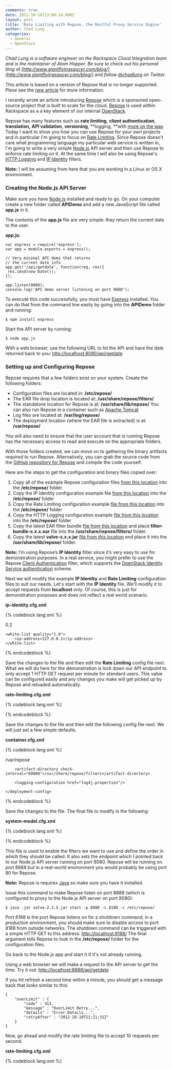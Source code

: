 ```yaml
---
comments: true
date: 2012-10-16T13:00:14.000Z
layout: post
title: 'Rate Limiting with Repose, the Restful Proxy Service Engine'
author: Chad Lung
categories:
  - General
  - OpenStack
---
```


_Chad Lung is a software engineer on the Rackspace Cloud Integration team and is the maintainer of Atom Hopper. Be sure to check out his personal blog at [http://www.giantflyingsaucer.com/blog/](http://www.giantflyingsaucer.com/blog/) and follow [@chadlung](https://twitter.com/chadlung) on Twitter._

This article is based on a version of Repose that is no longer supported.
Plese see the [new article](https://developer.rackspace.com/blog/repose-rate-limiting) for more information.

<!-- more -->

I recently wrote an article introducing [Repose](http://www.rackspace.com/blog/introducing-repose-the-restful-proxy-service-engine/) which is a sponsored open-source project that is built to scale for the cloud. [Repose](http://openrepose.org) is used within Rackspace as a a key element of our internal [OpenStack](http://openstack.org).

Repose has many features such as **rate limiting**, **client authentication**, **translation,** **API validation**, **versioning**, **logging, **with [more on the way](http://wiki.openrepose.org/display/REPOSE/_The+REstful+PrOxy+Service+Engine%3A+Introduction). Today I want to show you how you can use Repose for your own projects and in particular I'm going to focus on [Rate Limiting](http://wiki.openrepose.org/display/REPOSE/Rate+Limiting+Filter). Since Repose doesn't care what programming language my particular web service is written in, I'm going to write a very simple [Node.js](http://nodejs.org) API server and then use Repose to enforce rate limiting on it. At the same time I will also be using Repose's [HTTP Logging](http://wiki.openrepose.org/display/REPOSE/HTTP+Logging+Filter) and [IP Identity](http://wiki.openrepose.org/display/REPOSE/IP+Identity) filters.

**Note:** I will be assuming from here that you are working in a Linux or OS X environment.



### Creating the Node.js API Server



Make sure you have [Node.js](http://nodejs.org) installed and ready to go. On your computer create a new folder called **APIDemo** and add a new JavaScript file called **app.js** in it.

The contents of the **app.js** file are very simple: they return the current date to the user.

**app.js:**

	var express = require('express');
	var app = module.exports = express();
	
	// Very minimal API demo that returns
	// the current date info
	app.get('/api/getdate', function(req, res){
	 res.send(new Date());
	});
	
	app.listen(8080);
	console.log('API demo server listening on port 8080');

To execute this code successfully, you must have [Express](http://expressjs.com/) installed. You can do that from the command line easily by going into the **APIDemo** folder and running:

	$ npm install express

Start the API server by running:
    
	$ node app.js

With a web browser, use the following URL to hit the API and have the date returned back to you:
[http://localhost:8080/api/getdate](http://localhost:8080/api/getdate)

### Setting up and Configuring Repose

Repose requires that a few folders exist on your system. Create the following folders:
* Configuration files are located in: **/etc/repose/**
* The EAR file drop location is located at: **/usr/share/repose/filters/**
* The standalone location for Repose is at: **/usr/share/lib/repose/** You can also run Repose in a container such as [Apache Tomcat](http://tomcat.apache.org/)
* Log files are located at: **/var/log/repose/**
* The deployment location (where the EAR file is extracted) is at: **/var/repose/**

You will also need to ensure that the user account that is running Repose has the necessary access to read and execute on the appropriate folders.

With those folders created, we can move on to gathering the binary artifacts required to run Repose. Alternatively, you can grab the source code from the [GitHub repository for Repose](https://github.com/rackerlabs/repose) and compile the code yourself.

Here are the steps to get the configuration and binary files copied over:

1. Copy all of the example Repose configuration files [from this location](https://github.com/rackerlabs/repose/tree/master/project-set/core/core-lib/src/main/resources/META-INF/schema/examples) into the **/etc/repose/** folder.
2. Copy the IP Identity configuration example file [from this location](https://github.com/rackerlabs/repose/blob/master/project-set/components/client-ip-identity/src/main/resources/META-INF/schema/examples/ip-identity.cfg.xml) into the **/etc/repose/** folder
3. Copy the Rate Limiting configuration example [file from this location](https://github.com/rackerlabs/repose/blob/master/project-set/components/rate-limiting/src/main/resources/META-INF/schema/examples/rate-limiting.cfg.xml) into the **/etc/repose/** folder
4. Copy the HTTP Logging configuration example [file from this location](https://github.com/rackerlabs/repose/blob/master/project-set/components/http-logging/src/main/resources/META-INF/schema/examples/http-logging.cfg.xml) into the **/etc/repose/** folder
5. Copy the latest EAR filter bundle [file from this location](http://maven.research.rackspacecloud.com/content/repositories/releases/com/rackspace/papi/components/filter-bundle/) and place **filter-bundle-x.x.x.ear** file into the **/usr/share/repose/filters/** folder.
6. Copy the latest **valve-x.x.x.jar** [file from this location](http://maven.research.rackspacecloud.com/content/repositories/releases/com/rackspace/papi/core/valve/) and place it into the **/usr/share/lib/repose/** folder.

**Note:** I’m using Repose’s **IP Identity** filter since it’s very easy to use for demonstration purposes. In a real service, you might prefer to use the Repose [Client Authentication](http://wiki.openrepose.org/display/REPOSE/OpenStack+Identity+Service) filter, which supports the [OpenStack Identity Service authentication](http://wiki.openstack.org/PluggableIdentityAuthenticationHandlers) scheme.

Next we will modify the example **IP Identity** and **Rate Limiting** configuration files to suit our needs. Let's start with the **IP Identity** file. We'll modify it to accept requests from **localhost** only. Of course, this is just for demonstration purposes and does not reflect a real world scenario.

**ip-identity.cfg.xml**

{% codeblock lang:xml %}
<?xml version="1.0" encoding="UTF-8"?>

<ip-identity  xmlns:xsi='http://www.w3.org/2001/XMLSchema-instance'
   xmlns='http://docs.api.rackspacecloud.com/repose/ip-identity/v1.0'
   xsi:schemaLocation='http://docs.api.rackspacecloud.com/repose/ip-identity/v1.0'>

   <quality>0.2</quality>

    <white-list quality="1.0">
        <ip-address>127.0.0.1</ip-address>
    </white-list>

</ip-identity>{% endcodeblock %}

Save the changes to the file and then edit the **Rate Limiting** config file next. What we will do here for the demonstration is lock down our API endpoint to only accept 1 HTTP GET request per minute for standard users. This value can be configured easily and any changes you make will get picked up by Repose and reloaded automatically.

**rate-limiting.cfg.xml**

{% codeblock lang:xml %}
<?xml version="1.0" encoding="UTF-8"?>

<rate-limiting delegation="false" xmlns="http://docs.rackspacecloud.com/repose/rate-limiting/v1.0">
    <!--
        Defining a limit group.

        The following headers can be found in the class
        com.rackspace.cloud.powerapi.http.PowerApiHeader in the Power API
        Filterlet library, maven group id com.rackspace.cloud.powerapi, artifact
        id filterlet.

        Groups are matched on the HTTP header: X-PP-Groups
        User information is matched on the HTTP header: X-PP-User
    -->
    <limit-group id="standard-ip-limits" groups="IP_Standard">
        <limit uri="/*" uri-regex="/(.*)" http-methods="GET" unit="MINUTE" value="1" />
    </limit-group>

    <limit-group id="standard-ip-limits-superuser" groups="IP_Super">
        <limit uri="/*" uri-regex="/(.*)" http-methods="GET" unit="SECOND" value="5" />
    </limit-group>
</rate-limiting>{% endcodeblock %}

Save the changes to the file and then edit the following config file next.

**http-logging.cfg.xml**

{% codeblock lang:xml %}<?xml version="1.0" encoding="UTF-8"?>

<http-logging xmlns="http://docs.rackspacecloud.com/repose/http-logging/v1.0">
    <!-- The id attribute is to help the user easily identify the log -->
    <!-- The format includes what will be logged.  The arguments with % are a subset of the apache mod_log_config
         found at http://httpd.apache.org/docs/2.2/mod/mod_log_config.html#formats -->
    <http-log id="my-special-log" format="Response Code Modifiers=%200,201U\tModifier Negation=%!401a\tRemote IP=%a\tLocal IP=%A\tResponse Size(bytes)=%b\tRemote Host=%h\tRequest Method=%m\tServer Port=%p\tQuery String=%q\tTime Request Received=%t\tStatus=%s\tRemote User=%u\tURL Path Requested=%U\n">
        <targets>
            <!-- The actual log file -->
            <file location="/var/log/repose/repose.log"/>
        </targets>
    </http-log>
</http-logging>{% endcodeblock %}

Save the changes to the file and then edit the following config file next. We will just set a few simple defaults.

**container.cfg.xml**

{% codeblock lang:xml %}<?xml version="1.0" encoding="UTF-8"?>

<repose-container xmlns='http://docs.rackspacecloud.com/repose/container/v2.0'>
    <deployment-config http-port="8888" connection-timeout="30000" read-timeout="30000">
        <deployment-directory auto-clean="false">/var/repose</deployment-directory>

        <artifact-directory check-interval="60000">/usr/share/repose/filters</artifact-directory>

        <logging-configuration href="log4j.properties"/>

    </deployment-config>
</repose-container>{% endcodeblock %}

Save the changes to the file. The final file to modify is the following:

**system-model.cfg.xml**

{% codeblock lang:xml %}<?xml version="1.0" encoding="UTF-8"?>

<system-model xmlns="http://docs.rackspacecloud.com/repose/system-model/v2.0">
  <repose-cluster id="repose">
    <nodes>
      <node id="node1" hostname="localhost" http-port="8888"/>
    </nodes>
    <filters>
      <!--
      <filter name="header-id-mapping" />
      -->
      <filter name="ip-identity" />
      <filter name="rate-limiting" />
      <filter name="http-logging" />
      <filter name="default-router"/>
    </filters>
    <destinations>
      <endpoint id="openrepose" protocol="http" hostname="localhost" root-path="/" port="8080" default="true"/>
    </destinations>
  </repose-cluster>
</system-model>{% endcodeblock %}

This file is used to enable the filters we want to use and define the order in which they should be called. It also sets the endpoint which I pointed back to our Node.js API server running on port 8080. Repose will be running on port 8888 but in a real-world environment you would probably be using port 80 for Repose.

**Note:** Repose is requires [Java](http://www.oracle.com/technetwork/java/index.html) so make sure you have it installed.

Issue this command to make Repose listen on port 8888 (which is configured to proxy to the Node.js API server on port 8080):


    
    $ java -jar valve-2.3.5.jar start -p 8888 -s 8188 -c /etc/repose/



Port 8188 is the port Repose listens on for a shutdown command; in a production environment, you should make sure to disable access to port 8188 from outside networks. The shutdown command can be triggered with a simple HTTP GET to this address: [http://localhost:8188/](http://localhost:8188/) The final argument tells Repose to look in the **/etc/repose/** folder for the configuration files.

Go back to the Node.js app and start it if it's not already running.

Using a web browser we will make a request to the API server to get the time. Try it out:
[http://localhost:8888/api/getdate](http://localhost:8888/api/getdate)

If you hit refresh a second time within a minute, you should get a message back that looks similar to this:


    
    
    {
        "overLimit" : {
            "code" : 413,
            "message" : "OverLimit Retry...",
            "details" : "Error Details...",
    	    "retryAfter" : "2012-10-10T21:21:31Z"
        }
    }
    



Now, go ahead and modify the rate limiting file to accept 10 requests per second.

**rate-limiting.cfg.xml**

{% codeblock lang:xml %}<?xml version="1.0" encoding="UTF-8"?>

<rate-limiting delegation="false" xmlns="http://docs.rackspacecloud.com/repose/rate-limiting/v1.0">
    <!--
        Defining a limit group.

        The following headers can be found in the class
        com.rackspace.cloud.powerapi.http.PowerApiHeader in the Power API
        Filterlet library, maven group id com.rackspace.cloud.powerapi, artifact
        id filterlet.

        Groups are matched on the HTTP header: X-PP-Groups
        User information is matched on the HTTP header: X-PP-User
    -->
    <limit-group id="standard-ip-limits" groups="IP_Standard">
        <limit uri="/*" uri-regex="/(.*)" http-methods="GET" unit="SECOND" value="10" />
    </limit-group>

    <limit-group id="standard-ip-limits-superuser" groups="IP_Super">
        <limit uri="/*" uri-regex="/(.*)" http-methods="GET" unit="SECOND" value="5" />
    </limit-group>
</rate-limiting>{% endcodeblock %}

You should be able to hit the API 10 times per second now.

When you are finished with your experiment, shut Repose down by hitting this URL:
[http://localhost:8188/](http://localhost:8188/)

Rate limiting is only one small piece of what Repose can do. To learn more about Repose, the [Open Repose](http://openrepose.org/) website is your starting point providing links to the [source code](https://github.com/rackerlabs/repose) in GitHub. This is also the right place to find our [documentation](http://openrepose.org/documentation.html), including an [FAQ](http://wiki.openrepose.org/display/REPOSE/FAQ) and [wiki](http://wiki.openrepose.org/display/REPOSE/Home); the wiki has the most current information. If you have ideas about how Repose can grow to suit your needs, you are welcome to [contribute back](http://wiki.openrepose.org/display/REPOSE/Contributing+to+the+Repose+Project) to this project.

Repose is available as open source under the [Apache License version 2.0](http://www.apache.org/licenses/LICENSE-2.0.html).
